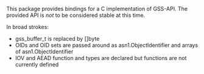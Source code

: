 This package provides bindings for a C implementation of GSS-API.  The provided
API is *not* to be considered stable at this time.

In broad strokes:
* gss\_buffer\_t is replaced by []byte
* OIDs and OID sets are passed around as asn1.ObjectIdentifier and arrays of asn1.ObjectIdentifier
* IOV and AEAD function and types are declared but functions are not currently defined
